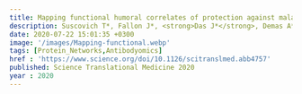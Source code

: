 ```yaml
---
title: Mapping functional humoral correlates of protection against malaria challenge following RTS, S/AS01 vaccination
description: Suscovich T*, Fallon J*, <strong>Das J*</strong>, Demas A*, Crain J, Linde C, Michell A, Natarajan H, Arevalo C, Broge T, Linnekin T, Kulkarni V, Lu R, Luedemann C, Marquette M, March S, Weiner JA, Zavala F, Gregory S, Coccia M, Flores-Garcia Y, Ackerman ME, Bergmann-Leitner E, Lauffenburger D, Hendriks J, Sadoff J, Bhatia S, Jongert E, Wilke-Reece U, Alter G
date: 2020-07-22 15:01:35 +0300
image: '/images/Mapping-functional.webp'
tags: [Protein_Networks,Antibodyomics]
href : 'https://www.science.org/doi/10.1126/scitranslmed.abb4757'
published: Science Translational Medicine 2020
year : 2020
---
```

